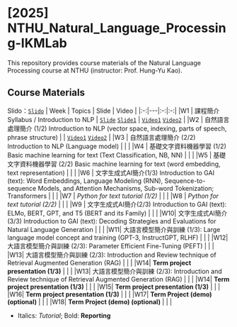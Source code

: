 # [2025] NTHU_Natural_Language_Processing-IKMLab
This repository provides course materials of the Natural Language Processing course at NTHU (instructor: Prof. Hung-Yu Kao).

## Course Materials
Slido：[`Slido`](https://app.sli.do/event/5LEEUbdFx33pkrbx5ziDSc)
| Week | Topics | Slide | Video |
|:-:|---|:-:|:-:|
|W1 | 課程簡介 Syllabus / Introduction to NLP | [`Slide`](./2025/Slides/W0_Syllabus.pdf) [`Slide1`](./2025/Slides/W1_NLP_brief.pdf) | [`Video1`](https://www.youtube.com/live/X7XJcm9wfFA) [`Video2`](https://www.youtube.com/live/0hTqSpoNp4o) |
|W2 | 自然語言處理簡介 (1/2) Introduction to NLP (vector space, indexing, parts of speech, phrase structure) | | [`Video1`](https://www.youtube.com/live/6Z0A4JMptT8) [`Video2`](https://www.youtube.com/live/cqp5a39eyJQ?si=1-vj_n2Xe3YwheHz) |
|W3 | 自然語言處理簡介 (2/2) Introduction to NLP (Language model) |  |  |
|W4 | 基礎文字資料機器學習 (1/2) Basic machine learning for text (Text Classification, NB, NN) |  |  |
|W5 | 基礎文字資料機器學習 (2/2) Basic machine learning for text (word embedding, text representation) |  |  |
|W6 | 文字生成式AI簡介(1/3) Introduction to GAI (text): Word Embeddings, Language Modeling (RNN), Sequence-to-sequence Models, and Attention Mechanisms, Sub-word Tokenization; Transformers | |  |
|W7 | *Python for text tutorial (1/2)* |  |  |
|W8 | *Python for text tutorial (2/2)* |  |  |
|W9 | 文字生成式AI簡介(2/3) Introduction to GAI (text): ELMo, BERT, GPT, and T5 (BERT and its Family) |  |  |
|W10| 文字生成式AI簡介(3/3) Introduction to GAI (text): Decoding Strategies and Evaluations for Natural Language Generation |  |  |
|W11| 大語言模型簡介與訓練 (1/3): Large language model concept and training (GPT-3, InstructGPT, RLHF) |  |  |
|W12| 大語言模型簡介與訓練 (2/3): Parameter Efficient Fine-Tuning (PEFT) |  |  |
|W13| 大語言模型簡介與訓練 (2/3): Introduction and Review technique of Retrieval Augmented Generation (RAG) |  |  |
|W14| **Term project presentation (1/3)** |  |  |
|W13| 大語言模型簡介與訓練 (2/3): Introduction and Review technique of Retrieval Augmented Generation (RAG) |  |  |
|W14| **Term project presentation (1/3)** |  |  |
|W15| **Term project presentation (1/3)** |  |  |
|W16| **Term project presentation (1/3)** |  |  |
|W17| **Term Project (demo) (optional)** |  |  |
|W18| **Term Project (demo) (optional)** |  |  |
- Italics: *Tutorial*; Bold: **Reporting**
